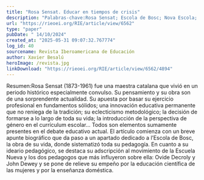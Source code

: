 ```yaml
---
title: "Rosa Sensat. Educar en tiempos de crisis"
description: "Palabras-chave:Rosa Sensat; Escola de Bosc; Nova Escola; pedagogia; feminismo."
url: "https://rieoei.org/RIE/article/view/6562"
type: "paper"
pubDate: " 14/10/2024"
created_at: "2025-05-31 09:07:32.767774"
log_id: 40
sourcename: Revista Iberoamericana de Educación
author: Xavier Besalú
heroImage: /revista.jpg
linkDownload: "https://rieoei.org/RIE/article/view/6562/4894"
---
```


Resumen:Rosa Sensat (1873-1961) fue una maestra catalana que vivió en un periodo histórico especialmente convulso. Su pensamiento y su obra son de una sorprendente actualidad. Su apuesta por basar su ejercicio profesional en fundamentos sólidos; una innovación educativa permanente que no reniega de la tradición; su eclecticismo metodológico; la decisión de formarse a lo largo de toda su vida; la introducción de la perspectiva de género en el currículum escolar… Todos son elementos sumamente presentes en el debate educativo actual. El artículo comienza con un breve apunte biográfico que da paso a un apartado dedicado a l’Escola de Bosc, la obra de su vida, donde sistematizó toda su pedagogía. En cuanto a su ideario pedagógico, se destaca su adscripción al movimiento de la Escuela Nueva y los dos pedagogos que más influyeron sobre ella: Ovide Decroly y John Dewey y se pone de relieve su empeño por la educación científica de las mujeres y por la enseñanza doméstica.
